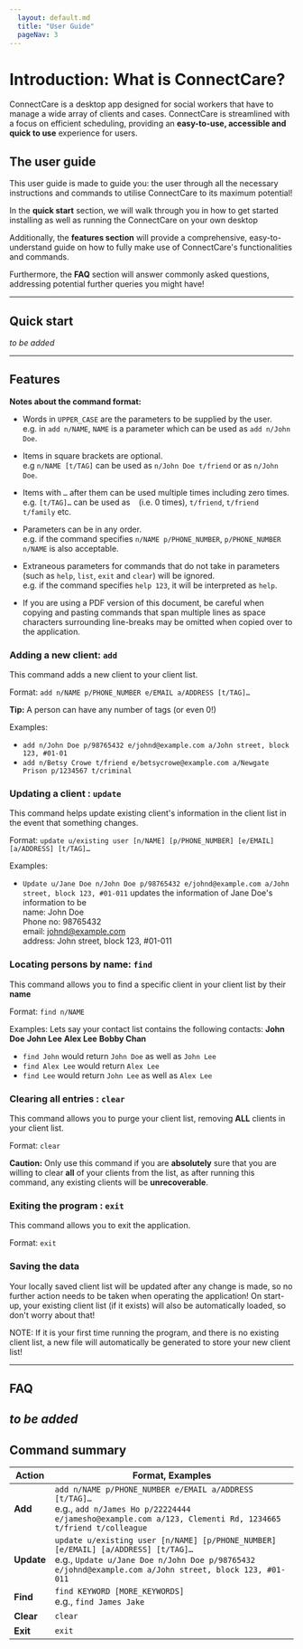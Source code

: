 ```yaml
---
  layout: default.md
  title: "User Guide"
  pageNav: 3
---
```


# Introduction: What is ConnectCare?

ConnectCare is a desktop app designed for social workers that have to manage a wide array of clients and cases.
ConnectCare is streamlined with a focus on efficient scheduling, providing an **easy-to-use, accessible and quick to use** experience for users.

## The user guide

This user guide is made to guide you: the user through all the necessary instructions and commands to utilise ConnectCare to its maximum potential!

In the **quick start** section, we will walk through you in how to get started installing as well as running the ConnectCare on your own desktop

Additionally, the **features section** will provide a comprehensive, easy-to-understand guide on how to fully make use of ConnectCare's functionalities and commands.

Furthermore, the **FAQ** section will answer commonly asked questions, addressing potential further queries you might have!


<!-- * Table of Contents -->
<page-nav-print />

--------------------------------------------------------------------------------------------------------------------

## Quick start
_to be added_


--------------------------------------------------------------------------------------------------------------------

## Features

<box type="info" seamless>

**Notes about the command format:**<br>

* Words in `UPPER_CASE` are the parameters to be supplied by the user.<br>
  e.g. in `add n/NAME`, `NAME` is a parameter which can be used as `add n/John Doe`.

* Items in square brackets are optional.<br>
  e.g `n/NAME [t/TAG]` can be used as `n/John Doe t/friend` or as `n/John Doe`.

* Items with `…`​ after them can be used multiple times including zero times.<br>
  e.g. `[t/TAG]…​` can be used as ` ` (i.e. 0 times), `t/friend`, `t/friend t/family` etc.

* Parameters can be in any order.<br>
  e.g. if the command specifies `n/NAME p/PHONE_NUMBER`, `p/PHONE_NUMBER n/NAME` is also acceptable.

* Extraneous parameters for commands that do not take in parameters (such as `help`, `list`, `exit` and `clear`) will be ignored.<br>
  e.g. if the command specifies `help 123`, it will be interpreted as `help`.

* If you are using a PDF version of this document, be careful when copying and pasting commands that span multiple lines as space characters surrounding line-breaks may be omitted when copied over to the application.
</box>

### Adding a new client: `add`

This command adds a new client to your client list.

Format: `add n/NAME p/PHONE_NUMBER e/EMAIL a/ADDRESS [t/TAG]…​`

<box type="tip" seamless>

**Tip:** A person can have any number of tags (or even 0!)
</box>

Examples:
* `add n/John Doe p/98765432 e/johnd@example.com a/John street, block 123, #01-01`
* `add n/Betsy Crowe t/friend e/betsycrowe@example.com a/Newgate Prison p/1234567 t/criminal`

### Updating a client : `update`

This command helps update existing client's information in the client list in the event that something changes.

Format: `update u/existing user [n/NAME] [p/PHONE_NUMBER] [e/EMAIL] [a/ADDRESS] [t/TAG]…​​`

Examples:
*  `Update u/Jane Doe n/John Doe p/98765432 e/johnd@example.com a/John street, block 123, #01-011` updates the information of Jane Doe's information to be <br>name: John Doe <br>Phone no: 98765432 <br>email: johnd@example.com <br>address: John street, block 123, #01-011

### Locating persons by name: `find`

This command allows you to find a specific client in your client list by their **name**

Format: `find n/NAME`

Examples:
Lets say your contact list contains the following contacts:
**John Doe**
**John Lee**
**Alex Lee**
**Bobby Chan**
* `find John` would return `John Doe` as well as `John Lee` 
* `find Alex Lee` would return `Alex Lee`
* `find Lee` would return `John Lee` as well as `Alex Lee`

### Clearing all entries : `clear`

This command allows you to purge your client list, removing **ALL** clients in your client list.

Format: `clear`

<box type="warning" seamless>

**Caution:**
Only use this command if you are **absolutely** sure that you are willing to clear **all** of your clients from the list, as after running this command, any existing clients will be **unrecoverable**.
</box>

### Exiting the program : `exit`

This command allows you to exit the application.

Format: `exit`

### Saving the data

Your locally saved client list will be updated after any change is made, so no further action needs to be taken when operating the application!
On start-up, your existing client list (if it exists) will also be automatically loaded, so don't worry about that!

<box type="tip" seamless>

NOTE: If it is your first time running the program, and there is no existing client list, a new file will automatically be generated to store your new client list!
</box>

---------------------------------------------------------------------------------------------------------

## FAQ
_to be added_
--------------------------------------------------------------------------------------------------------------------

## Command summary

Action     | Format, Examples
-----------|----------------------------------------------------------------------------------------------------------------------------------------------------------------------
**Add**    | `add n/NAME p/PHONE_NUMBER e/EMAIL a/ADDRESS [t/TAG]…​` <br> e.g., `add n/James Ho p/22224444 e/jamesho@example.com a/123, Clementi Rd, 1234665 t/friend t/colleague`
**Update** | `update u/existing user [n/NAME] [p/PHONE_NUMBER] [e/EMAIL] [a/ADDRESS] [t/TAG]…​` <br> e.g., `Update u/Jane Doe n/John Doe p/98765432 e/johnd@example.com a/John street, block 123, #01-011`
**Find**   | `find KEYWORD [MORE_KEYWORDS]`<br> e.g., `find James Jake`
**Clear**  | `clear`
**Exit**   | `exit`
